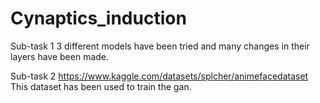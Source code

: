 # Cynaptics_induction
 
Sub-task 1
 3 different models have been tried and many changes in their layers have been made.

Sub-task 2 
 https://www.kaggle.com/datasets/splcher/animefacedataset
 This dataset has been used to train the gan.
